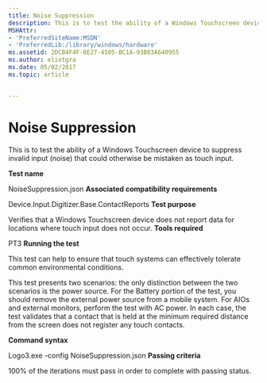 ```yaml
---
title: Noise Suppression
description: This is to test the ability of a Windows Touchscreen device to suppress invalid input (noise) that could otherwise be mistaken as touch input.
MSHAttr:
- 'PreferredSiteName:MSDN'
- 'PreferredLib:/library/windows/hardware'
ms.assetid: 2DCB4F4F-8E27-4505-BC1A-93B03A640955
ms.author: eliotgra
ms.date: 05/02/2017
ms.topic: article


---
```


# Noise Suppression


This is to test the ability of a Windows Touchscreen device to suppress invalid input (noise) that could otherwise be mistaken as touch input.

**Test name**

NoiseSuppression.json
**Associated compatibility requirements**

Device.Input.Digitizer.Base.ContactReports
**Test purpose**

Verifies that a Windows Touchscreen device does not report data for locations where touch input does not occur.
**Tools required**

PT3
**Running the test**

This test can help to ensure that touch systems can effectively tolerate common environmental conditions.

This test presents two scenarios: the only distinction between the two scenarios is the power source. For the Battery portion of the test, you should remove the external power source from a mobile system. For AIOs and external monitors, perform the test with AC power. In each case, the test validates that a contact that is held at the minimum required distance from the screen does not register any touch contacts.

**Command syntax**

Logo3.exe -config NoiseSuppression.json
**Passing criteria**

100% of the iterations must pass in order to complete with passing status.
 

 






